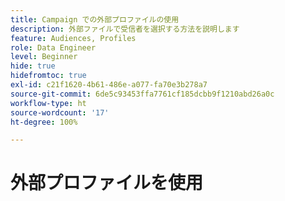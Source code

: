 ```yaml
---
title: Campaign での外部プロファイルの使用
description: 外部ファイルで受信者を選択する方法を説明します
feature: Audiences, Profiles
role: Data Engineer
level: Beginner
hide: true
hidefromtoc: true
exl-id: c21f1620-4b61-486e-a077-fa70e3b278a7
source-git-commit: 6de5c93453ffa7761cf185dcbb9f1210abd26a0c
workflow-type: ht
source-wordcount: '17'
ht-degree: 100%

---
```


# 外部プロファイルを使用

